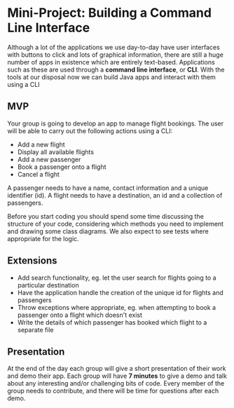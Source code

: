 # Mini-Project: Building a Command Line Interface

Although a lot of the applications we use day-to-day have user interfaces with buttons to click and lots of graphical information, there are still a huge number of apps in existence which are entirely text-based. Applications such as these are used through a **command line interface**, or **CLI**. With the tools at our disposal now we can build Java apps and interact with them using a CLI


## MVP

Your group is going to develop an app to manage flight bookings. The user will be able to carry out the following actions using a CLI:

- Add a new flight
- Display all available flights
- Add a new passenger
- Book a passenger onto a flight
- Cancel a flight

A passenger needs to have a name, contact information and a unique identifier (id). A flight needs to have a destination, an id and a collection of passengers.

Before you start coding you should spend some time discussing the structure of your code, considering which methods you need to implement and drawing some class diagrams. We also expect to see tests where appropriate for the logic.


## Extensions

- Add search functionality, eg. let the user search for flights going to a particular destination
- Have the application handle the creation of the unique id for flights and passengers
- Throw exceptions where appropriate, eg. when attempting to book a passenger onto a flight which doesn't exist
- Write the details of which passenger has booked which flight to a separate file

## Presentation

At the end of the day each group will give a short presentation of their work and demo their app. Each group will have **7 minutes** to give a demo and talk about any interesting and/or challenging bits of code. Every member of the group needs to contribute, and there will be time for questions after each demo.